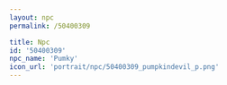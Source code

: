 ```yaml
---
layout: npc
permalink: /50400309

title: Npc
id: '50400309'
npc_name: 'Pumky'
icon_url: 'portrait/npc/50400309_pumpkindevil_p.png'
---
```


